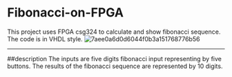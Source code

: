 # Fibonacci-on-FPGA
This project uses FPGA csg324 to calculate and show fibonacci sequence. The code is in VHDL style.
![7aee0a6d0d6044f0b3a151768776b56](https://github.com/ZYXXXXXXXXXX/fibonacci-on-FPGA/assets/102130671/cbaddcf3-b46a-4d83-b07d-856bd7ff0828)

***
##description
The inputs are five digits fibonacci input representing by five buttons.
The results of the fibonacci sequence are represented by 10 digits.
